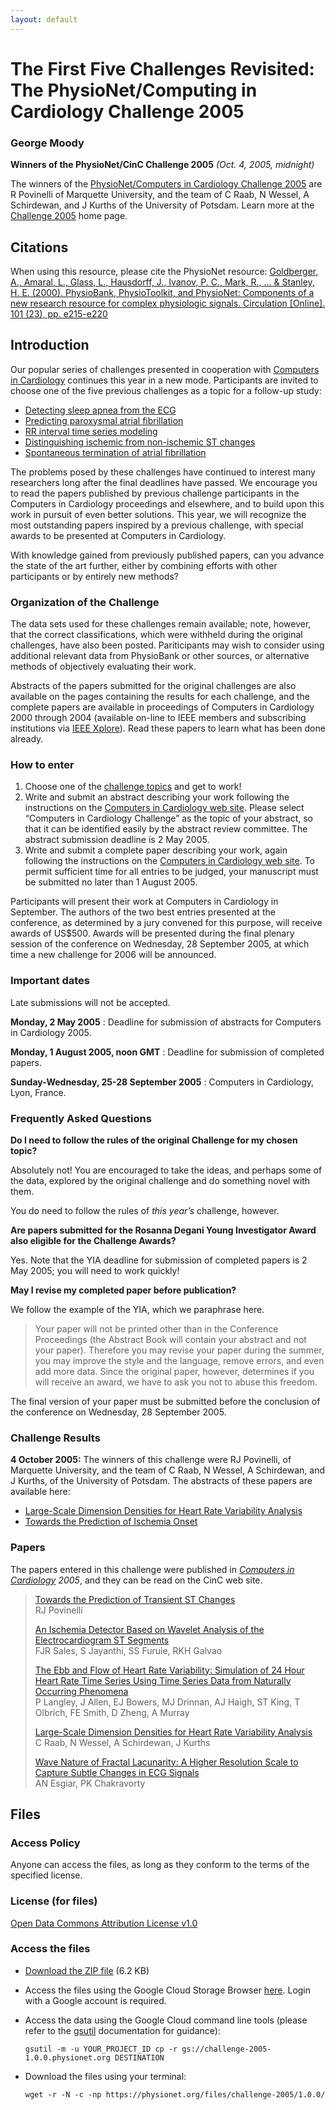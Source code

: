 ```yaml
---
layout: default
---
```


# The First Five Challenges Revisited: The PhysioNet/Computing in Cardiology Challenge 2005 

### George Moody

**Winners of the PhysioNet/CinC Challenge 2005** *(Oct. 4, 2005,
midnight)*

The winners of the [PhysioNet/Computers in Cardiology Challenge
2005](/2005/) are R Povinelli of
Marquette University, and the team of C Raab, N Wessel, A Schirdewan,
and J Kurths of the University of Potsdam. Learn more at the [Challenge
2005](/2005/) home page.

## Citations

When using this resource, please cite the PhysioNet resource: [Goldberger, A., Amaral, L., Glass, L., Hausdorff, J., Ivanov, P. C., Mark, R., … & Stanley, H. E. (2000). PhysioBank, PhysioToolkit, and PhysioNet: Components of a new research resource for complex physiologic signals. Circulation [Online]. 101 (23), pp. e215-e220](https://www.ahajournals.org/doi/full/10.1161/01.CIR.101.23.e215)

## Introduction

Our popular series of challenges presented in cooperation with
[Computers in Cardiology](http://www.cinc.org/) continues this year in a
new mode. Participants are invited to choose one of the five previous
challenges as a topic for a follow-up study:

-   [Detecting sleep apnea from the ECG](/2000)
-   [Predicting paroxysmal atrial
    fibrillation](/2001)
-   [RR interval time series modeling](/2002)
-   [Distinguishing ischemic from non-ischemic ST
    changes](/2003)
-   [Spontaneous termination of atrial
    fibrillation](/2004)

The problems posed by these challenges have continued to interest many
researchers long after the final deadlines have passed. We encourage you
to read the papers published by previous challenge participants in the
Computers in Cardiology proceedings and elsewhere, and to build upon
this work in pursuit of even better solutions. This year, we will
recognize the most outstanding papers inspired by a previous challenge,
with special awards to be presented at Computers in Cardiology.

With knowledge gained from previously published papers, can you advance
the state of the art further, either by combining efforts with other
participants or by entirely new methods?

### Organization of the Challenge

The data sets used for these challenges remain available; note, however,
that the correct classifications, which were withheld during the
original challenges, have also been posted. Pariticipants may wish to
consider using additional relevant data from PhysioBank or other
sources, or alternative methods of objectively evaluating their work.

Abstracts of the papers submitted for the original challenges are also
available on the pages containing the results for each challenge, and
the complete papers are available in proceedings of Computers in
Cardiology 2000 through 2004 (available on-line to IEEE members and
subscribing institutions via [IEEE
Xplore](http://ieeexplore.ieee.org/)). Read these papers to learn what
has been done already.

### How to enter

1.  Choose one of the [challenge topics](../#past-challenges) and get to
    work!
2.  Write and submit an abstract describing your work following the
    instructions on the [Computers in Cardiology web
    site](http://www.cinc.org/). Please select “Computers in Cardiology
    Challenge” as the topic of your abstract, so that it can be
    identified easily by the abstract review committee. The abstract
    submission deadline is 2 May 2005.
3.  Write and submit a complete paper describing your work, again
    following the instructions on the [Computers in Cardiology web
    site](http://www.cinc.org/). To permit sufficient time for all
    entries to be judged, your manuscript must be submitted no later
    than 1 August 2005.

Participants will present their work at Computers in Cardiology in
September. The authors of the two best entries presented at the
conference, as determined by a jury convened for this purpose, will
receive awards of US\$500. Awards will be presented during the final
plenary session of the conference on Wednesday, 28 September 2005, at
which time a new challenge for 2006 will be announced.

### Important dates

Late submissions will not be accepted.

**Monday, 2 May 2005**
:   Deadline for submission of abstracts for Computers in
    Cardiology 2005.

**Monday, 1 August 2005, noon GMT**
:   Deadline for submission of completed papers.

**Sunday-Wednesday, 25-28 September 2005**
:   Computers in Cardiology, Lyon, France.

### Frequently Asked Questions

**Do I need to follow the rules of the original Challenge for my chosen
topic?**

Absolutely not! You are encouraged to take the ideas, and perhaps some
of the data, explored by the original challenge and do something novel
with them.

You do need to follow the rules of *this year’s* challenge, however.

**Are papers submitted for the Rosanna Degani Young Investigator Award
also eligible for the Challenge Awards?**

Yes. Note that the YIA deadline for submission of completed papers is 2
May 2005; you will need to work quickly!

**May I revise my completed paper before publication?**

We follow the example of the YIA, which we paraphrase here.

> Your paper will not be printed other than in the Conference
> Proceedings (the Abstract Book will contain your abstract and not your
> paper). Therefore you may revise your paper during the summer, you may
> improve the style and the language, remove errors, and even add more
> data. Since the original paper, however, determines if you will
> receive an award, we have to ask you not to abuse this freedom.

The final version of your paper must be submitted before the conclusion
of the conference on Wednesday, 28 September 2005.

### Challenge Results

**4 October 2005:** The winners of this challenge were RJ Povinelli, of
Marquette University, and the team of C Raab, N Wessel, A Schirdewan,
and J Kurths, of the University of Potsdam. The abstracts of these
papers are available here:

-   [Large-Scale Dimension Densities for Heart Rate Variability
    Analysis](cr)
-   [Towards the Prediction of Ischemia
    Onset](rp)

### Papers

The papers entered in this challenge were published in *[Computers in
Cardiology](http://www.cinc.org/) 2005*, and they can be read on the
CinC web site.

> [Towards the Prediction of Transient ST
> Changes](http://www.cinc.org/archives/2005/pdf/0663.pdf)\
> RJ Povinelli
>
> [An Ischemia Detector Based on Wavelet Analysis of the
> Electrocardiogram ST
> Segments](http://www.cinc.org/archives/2005/pdf/0865.pdf)\
> FJR Sales, S Jayanthi, SS Furuie, RKH Galvao
>
> [The Ebb and Flow of Heart Rate Variability: Simulation of 24 Hour
> Heart Rate Time Series Using Time Series Data from Naturally Occurring
> Phenomena](http://www.cinc.org/archives/2005/pdf/0973.pdf)\
> P Langley, J Allen, EJ Bowers, MJ Drinnan, AJ Haigh, ST King, T
> Olbrich, FE Smith, D Zheng, A Murray
>
> [Large-Scale Dimension Densities for Heart Rate Variability
> Analysis](http://www.cinc.org/archives/2005/pdf/0985.pdf)\
> C Raab, N Wessel, A Schirdewan, J Kurths
>
> [Wave Nature of Fractal Lacunarity: A Higher Resolution Scale to
> Capture Subtle Changes in ECG
> Signals](http://www.cinc.org/archives/2005/pdf/1009.pdf)\
> AN Esgiar, PK Chakravorty

## Files

### Access Policy
Anyone can access the files, as long as they conform to the terms of the
specified license.

### License (for files)
[Open Data Commons Attribution License
v1.0](/content/challenge-2005/view-license/1.0.0/)

### Access the files

-   [Download the ZIP
    file](https://physionet.org/static/published-projects/challenge-2005/the-first-five-challenges-revisited-the-physionetcomputing-in-cardiology-challenge-2005-1.0.0.zip)
    (6.2 KB)

-   Access the files using the Google Cloud Storage Browser
    [here](https://console.cloud.google.com/storage/browser/challenge-2005-1.0.0.physionet.org/).
    Login with a Google account is required.

-   Access the data using the Google Cloud command line tools (please
    refer to the
    [gsutil](https://cloud.google.com/storage/docs/gsutil_install)
    documentation for guidance):

    ``` shell-command
    gsutil -m -u YOUR_PROJECT_ID cp -r gs://challenge-2005-1.0.0.physionet.org DESTINATION
    ```

-   Download the files using your terminal:

    ``` shell-command
    wget -r -N -c -np https://physionet.org/files/challenge-2005/1.0.0/
    ```
